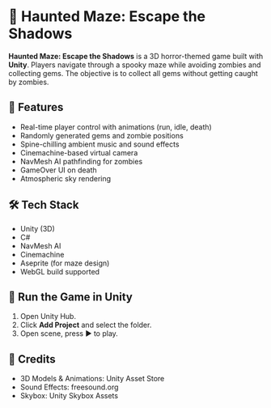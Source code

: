 # 👻 Haunted Maze: Escape the Shadows

**Haunted Maze: Escape the Shadows** is a 3D horror-themed game built with **Unity**. Players navigate through a spooky maze while avoiding zombies and collecting gems. The objective is to collect all gems without getting caught by zombies.

## 🧩 Features
- Real-time player control with animations (run, idle, death)
- Randomly generated gems and zombie positions
- Spine-chilling ambient music and sound effects
- Cinemachine-based virtual camera
- NavMesh AI pathfinding for zombies
- GameOver UI on death
- Atmospheric sky rendering

## 🛠️ Tech Stack
- Unity (3D)
- C#
- NavMesh AI
- Cinemachine
- Aseprite (for maze design)
- WebGL build supported

## 🚀 Run the Game in Unity
1. Open Unity Hub.
2. Click **Add Project** and select the folder.
3. Open scene, press ▶️ to play.

## 🙏 Credits
- 3D Models & Animations: Unity Asset Store
- Sound Effects: freesound.org
- Skybox: Unity Skybox Assets

